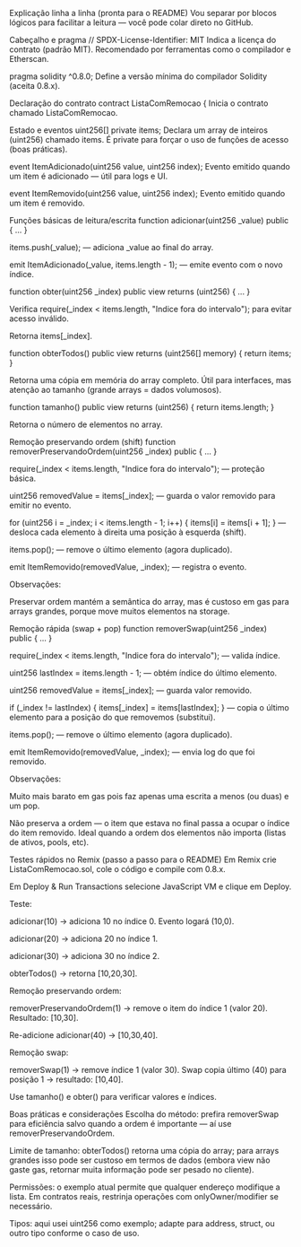 Explicação linha a linha (pronta para o README)
Vou separar por blocos lógicos para facilitar a leitura — você pode colar direto no GitHub.

Cabeçalho e pragma
// SPDX-License-Identifier: MIT
Indica a licença do contrato (padrão MIT). Recomendado por ferramentas como o compilador e Etherscan.

pragma solidity ^0.8.0;
Define a versão mínima do compilador Solidity (aceita 0.8.x).

Declaração do contrato
contract ListaComRemocao {
Inicia o contrato chamado ListaComRemocao.

Estado e eventos
uint256[] private items;
Declara um array de inteiros (uint256) chamado items. É private para forçar o uso de funções de acesso (boas práticas).

event ItemAdicionado(uint256 value, uint256 index);
Evento emitido quando um item é adicionado — útil para logs e UI.

event ItemRemovido(uint256 value, uint256 index);
Evento emitido quando um item é removido.

Funções básicas de leitura/escrita
function adicionar(uint256 _value) public { ... }

items.push(_value); — adiciona _value ao final do array.

emit ItemAdicionado(_value, items.length - 1); — emite evento com o novo índice.

function obter(uint256 _index) public view returns (uint256) { ... }

Verifica require(_index < items.length, "Indice fora do intervalo"); para evitar acesso inválido.

Retorna items[_index].

function obterTodos() public view returns (uint256[] memory) { return items; }

Retorna uma cópia em memória do array completo. Útil para interfaces, mas atenção ao tamanho (grande arrays = dados volumosos).

function tamanho() public view returns (uint256) { return items.length; }

Retorna o número de elementos no array.

Remoção preservando ordem (shift)
function removerPreservandoOrdem(uint256 _index) public { ... }

require(_index < items.length, "Indice fora do intervalo"); — proteção básica.

uint256 removedValue = items[_index]; — guarda o valor removido para emitir no evento.

for (uint256 i = _index; i < items.length - 1; i++) { items[i] = items[i + 1]; } — desloca cada elemento à direita uma posição à esquerda (shift).

items.pop(); — remove o último elemento (agora duplicado).

emit ItemRemovido(removedValue, _index); — registra o evento.

Observações:

Preservar ordem mantém a semântica do array, mas é custoso em gas para arrays grandes, porque move muitos elementos na storage.

Remoção rápida (swap + pop)
function removerSwap(uint256 _index) public { ... }

require(_index < items.length, "Indice fora do intervalo"); — valida índice.

uint256 lastIndex = items.length - 1; — obtém índice do último elemento.

uint256 removedValue = items[_index]; — guarda valor removido.

if (_index != lastIndex) { items[_index] = items[lastIndex]; } — copia o último elemento para a posição do que removemos (substitui).

items.pop(); — remove o último elemento (agora duplicado).

emit ItemRemovido(removedValue, _index); — envia log do que foi removido.

Observações:

Muito mais barato em gas pois faz apenas uma escrita a menos (ou duas) e um pop.

Não preserva a ordem — o item que estava no final passa a ocupar o índice do item removido. Ideal quando a ordem dos elementos não importa (listas de ativos, pools, etc).

Testes rápidos no Remix (passo a passo para o README)
Em Remix crie ListaComRemocao.sol, cole o código e compile com 0.8.x.

Em Deploy & Run Transactions selecione JavaScript VM e clique em Deploy.

Teste:

adicionar(10) → adiciona 10 no índice 0. Evento logará (10,0).

adicionar(20) → adiciona 20 no índice 1.

adicionar(30) → adiciona 30 no índice 2.

obterTodos() → retorna [10,20,30].

Remoção preservando ordem:

removerPreservandoOrdem(1) → remove o item do índice 1 (valor 20). Resultado: [10,30].

Re-adicione adicionar(40) → [10,30,40].

Remoção swap:

removerSwap(1) → remove índice 1 (valor 30). Swap copia último (40) para posição 1 → resultado: [10,40].

Use tamanho() e obter() para verificar valores e índices.

Boas práticas e considerações
Escolha do método: prefira removerSwap para eficiência salvo quando a ordem é importante — aí use removerPreservandoOrdem.

Limite de tamanho: obterTodos() retorna uma cópia do array; para arrays grandes isso pode ser custoso em termos de dados (embora view não gaste gas, retornar muita informação pode ser pesado no cliente).

Permissões: o exemplo atual permite que qualquer endereço modifique a lista. Em contratos reais, restrinja operações com onlyOwner/modifier se necessário.

Tipos: aqui usei uint256 como exemplo; adapte para address, struct, ou outro tipo conforme o caso de uso.
